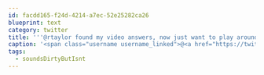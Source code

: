 ```yaml
---
id: facdd165-f24d-4214-a7ec-52e25282ca26
blueprint: text
category: twitter
title: '''@rtaylor found my video answers, now just want to play around with one. Saw a 11" this AM, can you show me your 13"? #soundsDirtyButIsnt'
caption: '<span class="username username_linked">@<a href="https://twitter.com/rtaylor" title="Elon Musk">rtaylor</a></span> found my video answers, now just want to play around with one. Saw a 11" this AM, can you show me your 13"? <span class="hashtag hashtag_local">#<a href="http://tweettemp.darylchymko.ca/?tag=soundsdirtybutisnt">soundsDirtyButIsnt</a>'
tags:
  - soundsDirtyButIsnt
---
```

